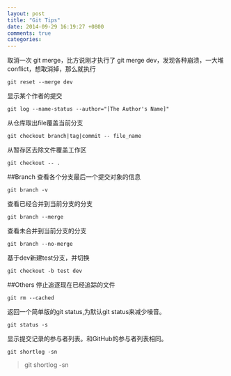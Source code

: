 ```yaml
---
layout: post
title: "Git Tips"
date: 2014-09-29 16:19:27 +0800
comments: true
categories: 
---
```

取消一次 git merge，比方说刚才执行了 git merge dev，发现各种崩溃，一大堆 conflict，想取消掉，那么就执行
```
git reset --merge dev 
```
显示某个作者的提交
```
git log --name-status --author="[The Author's Name]" 
```
从仓库取出file覆盖当前分支
```
git checkout branch|tag|commit -- file_name
```
从暂存区去除文件覆盖工作区
```
git checkout -- .
```

##Branch
查看各个分支最后一个提交对象的信息
```
git branch -v
```
查看已经合并到当前分支的分支
```
git branch --merge
```
查看未合并到当前分支的分支
```
git branch --no-merge
```
基于dev新建test分支，并切换
```
git checkout -b test dev
```
##Others
停止追逐现在已经追踪的文件

```
git rm --cached
```

返回一个简单版的git status,为默认git status来减少噪音。

```
git status -s
```

显示提交记录的参与者列表。和GitHub的参与者列表相同。

```
git shortlog -sn
```


> git shortlog -sn
